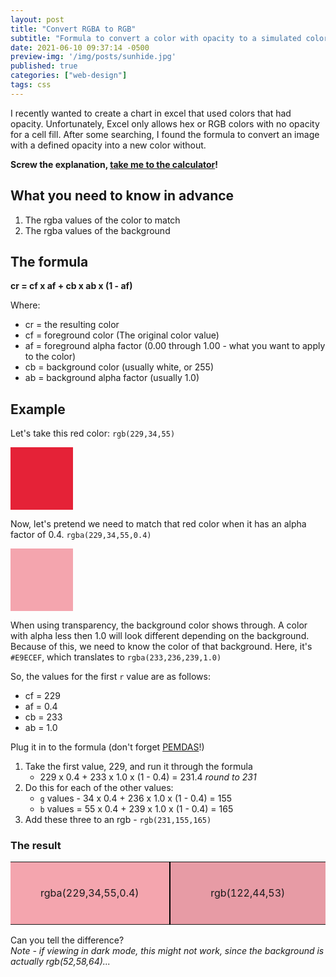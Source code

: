 ```yaml
---
layout: post
title: "Convert RGBA to RGB"
subtitle: "Formula to convert a color with opacity to a simulated color without opacity"
date: 2021-06-10 09:37:14 -0500
preview-img: '/img/posts/sunhide.jpg'
published: true
categories: ["web-design"]
tags: css
---
```


I recently wanted to create a chart in excel that used colors that had opacity. Unfortunately, Excel only allows hex or RGB colors with no opacity for a cell fill. After some searching, I found the formula to convert an image with a defined opacity into a new color without.

**Screw the explanation, [take me to the calculator](/Blog/web-design/2021/06/11/Calculator-from-alpha.html)!**
## What you need to know in advance
1. The rgba values of the color to match
2. The rgba values of the background

## The formula
**cr = cf x af + cb x ab x (1 - af)**

Where:
- cr = the resulting color
- cf = foreground color (The original color value)
- af = foreground alpha factor (0.00 through 1.00 - what you want to apply to the color)
- cb = background color (usually white, or 255)
- ab = background alpha factor (usually 1.0)

## Example
Let's take this red color: `rgb(229,34,55)`
<div style="height:100px; width:100px; background-color:rgb(229,34,55);"></div>

Now, let's pretend we need to match that red color when it has an alpha factor of 0.4. `rgba(229,34,55,0.4)`
<div style="height:100px; width:100px; background-color:rgba(229,34,55,0.4);"></div>

When using transparency, the background color shows through. A color with alpha less then 1.0 will look different depending on the background. Because of this, we need to know the color of that background. Here, it's `#E9ECEF`, which translates to  `rgba(233,236,239,1.0)`

So, the values for the first `r` value are as follows:
- cf = 229
- af = 0.4
- cb = 233
- ab = 1.0

Plug it in to the formula (don't forget [PEMDAS](https://en.wikipedia.org/wiki/Order_of_operations#Mnemonics)!)

1. Take the first value, 229, and run it through the formula
	- 229 x 0.4 + 233 x 1.0 x (1 - 0.4) = 231.4 *round to 231*
2. Do this for each of the other values:
	- `g` values - 34 x 0.4 + 236 x 1.0 x (1 - 0.4) = 155
	- `b` values = 55 x 0.4 + 239 x 1.0 x (1 - 0.4) = 165
3. Add these three to an rgb - `rgb(231,155,165)`

### The result

<table>
	<tr>
	<td style="height:100px; width:250px; background-color:rgba(229,34,55,0.4);text-align:center;border-right:2px solid #000;">rgba(229,34,55,0.4)</td>
	<td style="height:100px; width:250px; background-color:rgb(231,155,165);text-align:center;">rgb(122,44,53)</td>
	</tr>
</table>
Can you tell the difference?<br />
<i>Note - if viewing in dark mode, this might not work, since the background is actually rgb(52,58,64)...</i>